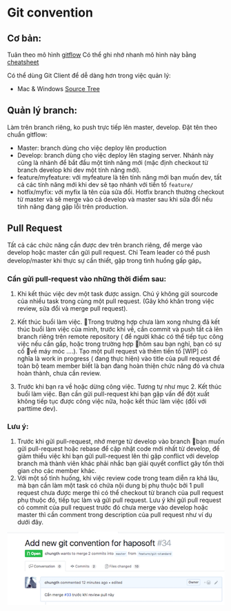 # Git convention

## Cơ bản:

 Tuân theo mô hình [gitflow](http://nvie.com/posts/a-successful-git-branching-model/)
 Có thể ghi nhớ nhanh mô hình này bằng [cheatsheet](https://danielkummer.github.io/git-flow-cheatsheet/index.vi_VN.html)
 
 Có thể dùng Git Client để dễ dàng hơn trong việc quản lý:

* Mac & Windows [Source Tree](https://www.sourcetreeapp.com/)
 
## Quản lý branch: 

Làm trên branch riêng, ko push trực tiếp lên master, develop. Đặt tên theo chuẩn gitflow:
* Master: branch dùng cho việc deploy lên production 
* Develop: branch dùng cho việc deploy lên staging server. Nhánh này cũng là nhánh để bắt đầu một tính năng mới (mặc định checkout từ branch develop khi dev một tính năng mới).
* feature/myfeature: với  myfeature là tên tính năng mới bạn muốn dev, tất cả các tính năng mới khi dev sẽ tạo nhánh với tiền tố `feature/`
* hotfix/myfix: với myfix là tên của sửa đổi. Hotfix branch thường checkout từ master và sẽ merge vào cả develop và master sau khi sửa đổi nếu tính năng đang gặp lỗi trên production.


## Pull Request  

Tất cả các chức năng cần được dev trên branch riêng, để merge vào develop hoặc master cần gửi pull request.
Chỉ Team leader có thể push develop/master khi thực sự cần thiết, gặp trong tình huống gấp gáp。

### Cần gửi pull-request vào những thời điểm sau: 

1. Khi kết thúc việc dev một task được assign. Chú ý không gửi sourcode của nhiều task trong cùng một pull request. 
(Gây khó khăn trong việc review, sửa đổi và merge pull request).
 
2. Kết thúc buổi làm việc.
Trong trường hợp chưa làm xong nhưng đã kết thúc buổi làm việc của mình, trước khi về, cần commit và push tất cả lên branch riêng trên remote repository ( để người khác có thể tiếp tục công việc nếu cần gấp, hoặc trong trường hợp hôm sau bạn nghỉ, bạn có sự cố về máy móc ….). 
Tạo một pull request và thêm tiền tố [WIP] có nghĩa là work in progress ( đang thực hiện) vào title của pull request để toàn bộ team member biết là bạn đang hoàn thiện chức năng đó và chưa hoàn thành, chưa cần review. 

3. Trước khi bạn ra về hoặc dừng công việc. 
Tương tự như mục 2. Kết thúc buổi làm việc. Bạn cần gửi pull-request khi bạn gặp vấn đề đột xuất không tiếp tục được công việc nữa, hoặc kết thúc làm việc (đối với parttime dev). 


### Lưu ý:

1. Trước khi gửi pull-request, nhớ merge từ develop vào branch bạn muốn gửi pull-request hoặc rebase để cập nhật code mới nhất từ develop, để giảm thiểu việc khi bạn gửi pull-request lên thì gặp conflict với develop branch mà thành viên khác phải nhắc bạn giải quyết conflict gây tốn thời gian cho các member khác.
2. Với một số tình huống, khi việc review code trong team diễn ra khá lâu, mà bạn cần làm một task có chứa nội dung bị phụ thuộc bởi 1 pull request chưa được merge thì có thể checkout từ branch của pull request phụ thuộc đó, tiếp tục làm và gửi pull request. Lưu ý khi gửi pull request có commit của pull request trước đó chưa merge vào develop hoặc master thì cần comment trong description của pull request như ví dụ dưới đây.

![dependence PR](/../img/dependence_pr.png)